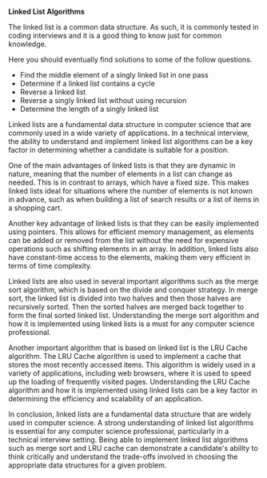 <strong>Linked List Algorithms</strong>

The linked list is a common data structure. As such, it is commonly tested in coding interviews and it is a good thing to know just for common knowledge.

Here you should eventually find solutions to some of the follow questions.

<ul>
    <li>Find the middle element of a singly linked list in one pass</li>
    <li>Determine if a linked list contains a cycle</li>
    <li>Reverse a linked list</li>
    <li>Reverse a singly linked list without using recursion</li>
    <li>Determine the length of a singly linked list</li>
</ul>

Linked lists are a fundamental data structure in computer science that are commonly used in a wide variety of applications. In a technical interview, the ability to understand and implement linked list algorithms can be a key factor in determining whether a candidate is suitable for a position.

One of the main advantages of linked lists is that they are dynamic in nature, meaning that the number of elements in a list can change as needed. This is in contrast to arrays, which have a fixed size. This makes linked lists ideal for situations where the number of elements is not known in advance, such as when building a list of search results or a list of items in a shopping cart.

Another key advantage of linked lists is that they can be easily implemented using pointers. This allows for efficient memory management, as elements can be added or removed from the list without the need for expensive operations such as shifting elements in an array. In addition, linked lists also have constant-time access to the elements, making them very efficient in terms of time complexity.

Linked lists are also used in several important algorithms such as the merge sort algorithm, which is based on the divide and conquer strategy. In merge sort, the linked list is divided into two halves and then those halves are recursively sorted. Then the sorted halves are merged back together to form the final sorted linked list. Understanding the merge sort algorithm and how it is implemented using linked lists is a must for any computer science professional.

Another important algorithm that is based on linked list is the LRU Cache algorithm. The LRU Cache algorithm is used to implement a cache that stores the most recently accessed items. This algorithm is widely used in a variety of applications, including web browsers, where it is used to speed up the loading of frequently visited pages. Understanding the LRU Cache algorithm and how it is implemented using linked lists can be a key factor in determining the efficiency and scalability of an application.

In conclusion, linked lists are a fundamental data structure that are widely used in computer science. A strong understanding of linked list algorithms is essential for any computer science professional, particularly in a technical interview setting. Being able to implement linked list algorithms such as merge sort and LRU cache can demonstrate a candidate's ability to think critically and understand the trade-offs involved in choosing the appropriate data structures for a given problem.